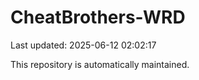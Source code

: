 # CheatBrothers-WRD

Last updated: 2025-06-12 02:02:17

This repository is automatically maintained.
